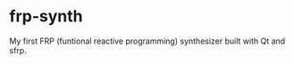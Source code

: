 frp-synth
=========

My first FRP (funtional reactive programming) synthesizer built with Qt and sfrp.
